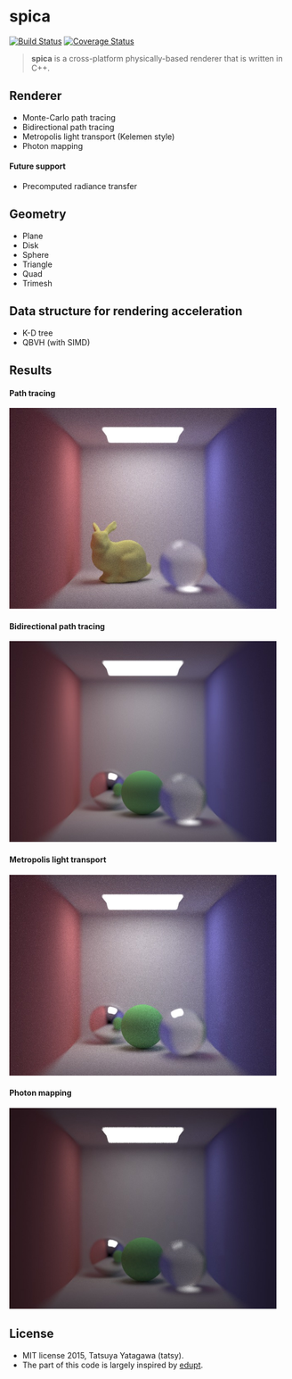 spica
===

[![Build Status](https://travis-ci.org/tatsy/spica.svg?branch=master)](https://travis-ci.org/tatsy/spica)
[![Coverage Status](https://coveralls.io/repos/tatsy/spica/badge.svg?branch=master)](https://coveralls.io/r/tatsy/spica?branch=master)

> **spica** is a cross-platform physically-based renderer that is written in C++. 

## Renderer

* Monte-Carlo path tracing
* Bidirectional path tracing
* Metropolis light transport (Kelemen style)
* Photon mapping

#### Future support

* Precomputed radiance transfer

## Geometry

* Plane
* Disk
* Sphere
* Triangle
* Quad
* Trimesh

## Data structure for rendering acceleration

* K-D tree
* QBVH (with SIMD)

## Results

#### Path tracing

<img src="./results/simplept.jpg" width="480" />

#### Bidirectional path tracing

<img src="./results/simplebpt.jpg" width="480" />

#### Metropolis light transport

<img src="./results/simplemlt.jpg" width="480" />

#### Photon mapping

<img src="./results/photonmap.jpg" width="480" />

## License

* MIT license 2015, Tatsuya Yatagawa (tatsy).
* The part of this code is largely inspired by [edupt](https://github.com/githole/edupt.git).
